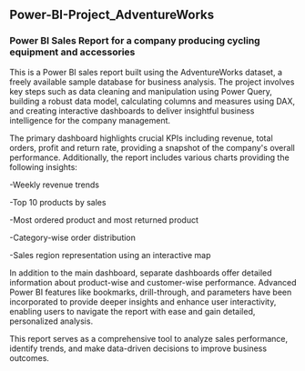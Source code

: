 ## Power-BI-Project_AdventureWorks
### Power BI Sales Report for a company producing cycling equipment and accessories

This is a Power BI sales report built using the AdventureWorks dataset, a freely available sample database for business analysis. The project involves key steps such as data cleaning and manipulation using Power Query, building a robust data model, calculating columns and measures using DAX, and creating interactive dashboards to deliver insightful business intelligence for the company management.

The primary dashboard highlights crucial KPIs including revenue, total orders, profit and return rate, providing a snapshot of the company's overall performance. Additionally, the report includes various charts providing the following insights:

-Weekly revenue trends

-Top 10 products by sales

-Most ordered product and most returned product

-Category-wise order distribution

-Sales region representation using an interactive map

In addition to the main dashboard, separate dashboards offer detailed information about product-wise and customer-wise performance. Advanced Power BI features like bookmarks, drill-through, and parameters have been incorporated to provide deeper insights and enhance user interactivity, enabling users to navigate the report with ease and gain detailed, personalized analysis.

This report serves as a comprehensive tool to analyze sales performance, identify trends, and make data-driven decisions to improve business outcomes.
